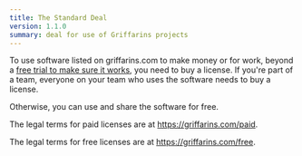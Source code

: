 ```yaml
---
title: The Standard Deal
version: 1.1.0
summary: deal for use of Griffarins projects
---
```


To use software listed on griffarins.com to make money or for work, beyond a [free trial to make sure it works](/free#free-trials), you need to buy a license.  If you're part of a team, everyone on your team who uses the software needs to buy a license.

Otherwise, you can use and share the software for free.

The legal terms for paid licenses are at <https://griffarins.com/paid>.

The legal terms for free licenses are at <https://griffarins.com/free>.
